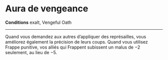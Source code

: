 # Aura de vengeance

<p><strong>Conditions</strong> exalt, Vengeful Oath</p>
<hr>
<p>Quand vous demandez aux autres d’appliquer des représailles, vous améliorez également la précision de leurs coups. Quand vous utilisez Frappe punitive, vos alliés qui Frappent subissent un malus de −2 seulement, au lieu de −5.</p>